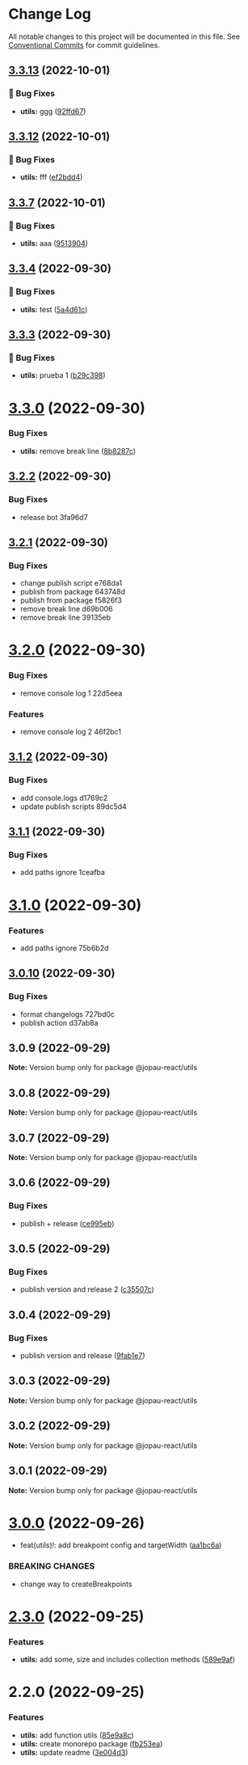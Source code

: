 # Change Log

All notable changes to this project will be documented in this file.
See [Conventional Commits](https://conventionalcommits.org) for commit guidelines.

## [3.3.13](https://github.com/joel3112/jopau-react/compare/v3.3.12...v3.3.13) (2022-10-01)


### 🐛 Bug Fixes

* **utils:** ggg ([92ffd67](https://github.com/joel3112/jopau-react/commit/92ffd67fd483f490598a1f27c9de6b7daef2a9f6))



## [3.3.12](https://github.com/joel3112/jopau-react/compare/v3.3.11...v3.3.12) (2022-10-01)


### 🐛 Bug Fixes

* **utils:** fff ([ef2bdd4](https://github.com/joel3112/jopau-react/commit/ef2bdd45e3a7b47cc76e84474383561b81eb11fb))



## [3.3.7](https://github.com/joel3112/jopau-react/compare/v3.3.6...v3.3.7) (2022-10-01)


### 🐛 Bug Fixes

* **utils:** aaa ([9513904](https://github.com/joel3112/jopau-react/commit/9513904df447c363d9d44642137f4cca835b8ba0))



## [3.3.4](https://github.com/joel3112/jopau-react/compare/v3.3.3...v3.3.4) (2022-09-30)


### 🐛 Bug Fixes

* **utils:** test ([5a4d61c](https://github.com/joel3112/jopau-react/commit/5a4d61c81d22aa59a8652d4c2e8631dd9ff39cc8))



## [3.3.3](https://github.com/joel3112/jopau-react/compare/v3.3.2...v3.3.3) (2022-09-30)


### 🐛 Bug Fixes

* **utils:** prueba 1 ([b29c398](https://github.com/joel3112/jopau-react/commit/b29c398c5868d041b79e858973248d9f99767279))



# [3.3.0](https://github.com/joel3112/jopau-react/compare/v3.2.2...v3.3.0) (2022-09-30)


### Bug Fixes

* **utils:** remove break line ([8b8287c](https://github.com/joel3112/jopau-react/commit/8b8287c415345c3a3fef594cbf2541ef1ec10f56))





## [3.2.2](/compare/v3.2.1...v3.2.2) (2022-09-30)


### Bug Fixes

* release bot 3fa96d7





## [3.2.1](/compare/v3.2.0...v3.2.1) (2022-09-30)


### Bug Fixes

* change publish script e768da1
* publish from package 643748d
* publish from package f5826f3
* remove break line d69b006
* remove break line 39135eb





# [3.2.0](/compare/v3.1.2...v3.2.0) (2022-09-30)


### Bug Fixes

* remove console log 1 22d5eea


### Features

* remove console log 2 46f2bc1





## [3.1.2](/compare/v3.1.1...v3.1.2) (2022-09-30)


### Bug Fixes

* add console.logs d1769c2
* update publish scripts 89dc5d4





## [3.1.1](/compare/v3.1.0...v3.1.1) (2022-09-30)


### Bug Fixes

* add paths ignore 1ceafba





# [3.1.0](/compare/v3.0.10...v3.1.0) (2022-09-30)


### Features

* add paths ignore 75b6b2d





## [3.0.10](/compare/v3.0.9...v3.0.10) (2022-09-30)


### Bug Fixes

* format changelogs 727bd0c
* publish action d37ab8a





## 3.0.9 (2022-09-29)

**Note:** Version bump only for package @jopau-react/utils

## 3.0.8 (2022-09-29)

**Note:** Version bump only for package @jopau-react/utils

## 3.0.7 (2022-09-29)

**Note:** Version bump only for package @jopau-react/utils

## 3.0.6 (2022-09-29)

### Bug Fixes

- publish + release ([ce995eb](http://jopau-react/commits/ce995ebf77c706080a52174eaf9e048aed93529c))

## 3.0.5 (2022-09-29)

### Bug Fixes

- publish version and release 2 ([c35507c](http://jopau-react/commits/c35507cf0edb9f6257b17e94eb973e396aefcf03))

## 3.0.4 (2022-09-29)

### Bug Fixes

- publish version and release ([9fab1e7](http://jopau-react/commits/9fab1e7255b1fbbbd3f6b7e7ead9c4782c764c89))

## 3.0.3 (2022-09-29)

**Note:** Version bump only for package @jopau-react/utils

## 3.0.2 (2022-09-29)

**Note:** Version bump only for package @jopau-react/utils

## 3.0.1 (2022-09-29)

**Note:** Version bump only for package @jopau-react/utils

# [3.0.0](http://jopau-react/compare/@jopau-react/utils@2.3.0...@jopau-react/utils@3.0.0) (2022-09-26)

- feat(utils)!: add breakpoint config and targetWidth ([aa1bc6a](http://jopau-react/commits/aa1bc6a23ff1f8c391101aeae66de0a81c82c6b5))

### BREAKING CHANGES

- change way to createBreakpoints

# [2.3.0](http://jopau-react/compare/@jopau-react/utils@2.2.0...@jopau-react/utils@2.3.0) (2022-09-25)

### Features

- **utils:** add some, size and includes collection methods ([589e9af](http://jopau-react/commits/589e9af6e6082470c5926eaff944caca38e9fb15))

# 2.2.0 (2022-09-25)

### Features

- **utils:** add function utils ([85e9a8c](http://jopau-react/commits/85e9a8ce7d8630c971a3755b41a1c1e64d158ebb))
- **utils:** create monorepo package ([fb253ea](http://jopau-react/commits/fb253ea5c9a367bf71d0a2f95bdaf6f46a043503))
- **utils:** update readme ([3e004d3](http://jopau-react/commits/3e004d3c836f53f0cf7ada82cbe581982d34729a))
